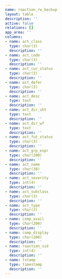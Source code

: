 ```yaml
---
name: raaction_rw_backup
layout: table
description: ''
active: false
relations: []
app_area: ''
columns:
- name: act_class
  type: char(3)
  description: ''
- name: act_code
  type: char(3)
  description: ''
- name: act_cur_status
  type: char(3)
  description: ''
- name: act_defer
  type: char(3)
  description: ''
- name: act_desc
  type: text
  description: ''
- name: act_dir_uht
  type: text
  description: ''
- name: act_dir_wf
  type: text
  description: ''
- name: act_fut_status
  type: char(3)
  description: ''
- name: act_grp_expr
  type: char(200)
  description: ''
- name: act_name
  type: char(30)
  description: ''
- name: act_severity
  type: int(4)
  description: ''
- name: act_subclass
  type: char(3)
  description: ''
- name: act_type
  type: char(3)
  description: ''
- name: comp_avail
  type: char(200)
  description: ''
- name: comp_display
  type: char(200)
  description: ''
- name: raaction_sid
  type: int(4)
  description: ''
- name: tstamp
  type: timestamp
  description: ''
---
```


